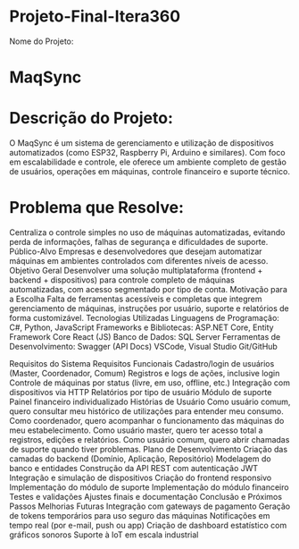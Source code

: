 # Projeto-Final-Itera360

Nome do Projeto:
  # MaqSync
  
# Descrição do Projeto: 
  O MaqSync é um sistema de gerenciamento e utilização de dispositivos automatizados (como ESP32, Raspberry Pi, Arduino e similares). 
  Com foco em escalabilidade e controle, ele oferece um ambiente completo de gestão de usuários, operações em máquinas, controle financeiro e suporte técnico.

# Problema que Resolve: 
  Centraliza o controle simples no uso de máquinas automatizadas, evitando perda de informações, falhas de segurança e dificuldades de suporte.
Público-Alvo Empresas e desenvolvedores que desejam automatizar máquinas em ambientes controlados com diferentes níveis de acesso.
Objetivo Geral Desenvolver uma solução multiplataforma (frontend + backend + dispositivos) para controle completo de máquinas automatizadas, com acesso segmentado por tipo de conta.
Motivação para a Escolha Falta de ferramentas acessíveis e completas que integrem gerenciamento de máquinas, instruções por usuário, suporte e relatórios de forma customizável.
Tecnologias Utilizadas Linguagens de Programação: C#, Python, JavaScript Frameworks e Bibliotecas: ASP.NET Core, 
Entity Framework Core React (JS) Banco de Dados: SQL Server Ferramentas de Desenvolvimento: Swagger (API Docs) VSCode, Visual Studio Git/GitHub

Requisitos do Sistema Requisitos Funcionais Cadastro/login de usuários (Master, Coordenador, Comum) Registros e logs de ações, inclusive login Controle de máquinas por status 
(livre, em uso, offline, etc.) Integração com dispositivos via HTTP Relatórios por tipo de usuário Módulo de suporte Painel financeiro individualizado
Histórias de Usuário Como usuário comum, quero consultar meu histórico de utilizações para entender meu consumo. Como coordenador, 
quero acompanhar o funcionamento das máquinas do meu estabelecimento. Como usuário master, quero ter acesso total a registros, edições e relatórios. 
Como usuário comum, quero abrir chamadas de suporte quando tiver problemas.
Plano de Desenvolvimento Criação das camadas do backend (Domínio, Aplicação, Repositório) Modelagem do banco e entidades Construção da API REST 
com autenticação JWT Integração e simulação de dispositivos Criação do frontend responsivo Implementação do módulo de suporte Implementação do módulo financeiro Testes e validações Ajustes finais e documentação
Conclusão e Próximos Passos Melhorias Futuras Integração com gateways de pagamento Geração de tokens temporários para uso seguro das máquinas 
Notificações em tempo real (por e-mail, push ou app) Criação de dashboard estatístico com gráficos sonoros Suporte à IoT em escala industrial
